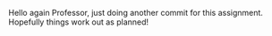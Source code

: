 
Hello again Professor, just doing another commit for this assignment. Hopefully things work out as planned!
